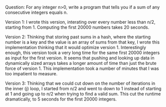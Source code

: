 Question: For any integer n>0, write a program that tells you if a sum of any consecutive integers equals n.

Version 1:
I wrote this version, interating over every number less than n/2, starting from 1.  Computing the first 20000 numbers takes 
20 seconds.

Version 2:
Thinking that storing past sums in a hash, where the starting number is a key and the value is an array of sums from that key, I 
wrote this implementation thinking that it would optimize version 1.  Interestingly enough, this version took a very long time 
for the same first 20000 integers as input for the first version.  It seems that pushing and looking up data in dynamically 
sized arrays takes a longer amount of time than just the brute force of version 1.  This implementation took a number of minutes 
that I was too impatient to measure.

Version 3:
Thinking that we could cut down on the number of iterations in the inner (j) loop, I started from n/2 and went to down to 1 
instead of starting at 1 and going up to n/2 when trying to find a valid sum.  This cut the runtime dramatically, to 5 seconds 
for the first 20000 integers.  